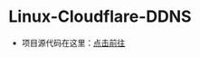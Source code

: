 # Linux-Cloudflare-DDNS
- 项目源代码在这里：<a target="_blank" href="https://gist.github.com/xiaoleigithub/8fcc0d6fa03f1a39e900445a559cdb35">点击前往</a>

